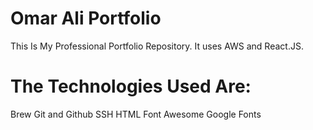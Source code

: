 # Omar Ali Portfolio
This Is My Professional Portfolio Repository. It uses AWS and React.JS.

# The Technologies Used Are:

Brew
Git and Github
SSH
HTML
Font Awesome
Google Fonts 
